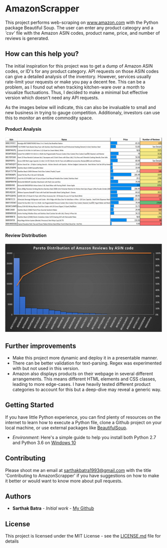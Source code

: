# AmazonScrapper

This project performs web-scraping on www.amazon.com with the Python package Beautiful Soup. The user can enter any product cateogry and a *'csv'* file with the Amazon ASIN codes, product name, price, and number of reviews is generated. 

## How can this help you?
The initial inspiration for this project was to get a dump of Amazon ASIN codes, or ID's for any product category. API requests on those ASIN codes can give a detailed analysis of the inventory. However, services usually rate-limit your requests or make you pay a decent fee. This can be a problem, as I found out when tracking kitchen-ware over a month to visualize fluctuations. Thus, I decided to make a minimal but effective version which doesn't need any API requests.  

As the images below will indicate, this can also be invaluable to small and new business in trying to gauge competition. Additionaly, investors can use this to monitor an entire commodity space. 

#### Product Analysis
![images/Product Analysis](images/ProductAnalysis.png)

#### Review Distribution
![images/Review Distribution](images/ReviewDistribution.png)


## Further improvements 
- Make this project more dynamic and deploy it in a presentable manner. 
- There can be better validation for text-parsing. Regex was experimented with but not used in this version.
- Amazon also displays products on their webpage in several different arrangements. This means different HTML elements and CSS classes, leading to more edge-cases. I have heavily tested different product categories to account for this but a deep-dive may reveal a generic way.

## Getting Started
If you have little Python experience, you can find plenty of resources on the internet to learn how to execute a Python file, clone a Github project on your local machine, or use external packages like [BeautifulSoup](https://www.crummy.com/software/BeautifulSoup/bs4/doc/). 

 - *Environment*: Here's a simple guide to help you install both Python 2.7 and Python 3.6 on [Windows 10](https://datascience.com.co/how-to-install-python-2-7-and-3-6-in-windows-10-add-python-path-281e7eae62a)

## Contributing

Please shoot me an email at sarthakbatra1993@gmail.com with the title 'Contributing to AmazonScrapper' if you have suggestions on how to make it better or would want to know more about pull requests.

## Authors

* **Sarthak Batra** - *Initial work* - [My Github](https://github.com/sarthakbatragatech)

## License

This project is licensed under the MIT License - see the [LICENSE.md](LICENSE.md) file for details